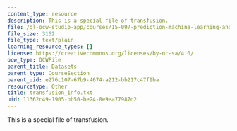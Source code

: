 ```yaml
---
content_type: resource
description: This is a special file of transfusion.
file: /ol-ocw-studio-app/courses/15-097-prediction-machine-learning-and-statistics-spring-2012/11362c491905bb50be248e9ea77987d2_transfusion_info.txt
file_size: 3162
file_type: text/plain
learning_resource_types: []
license: https://creativecommons.org/licenses/by-nc-sa/4.0/
ocw_type: OCWFile
parent_title: Datasets
parent_type: CourseSection
parent_uid: e276c107-67b9-4674-a212-bb217c47f9ba
resourcetype: Other
title: transfusion_info.txt
uid: 11362c49-1905-bb50-be24-8e9ea77987d2
---
```

This is a special file of transfusion.